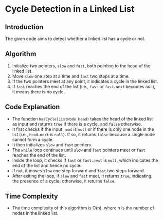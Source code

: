 # Cycle Detection in a Linked List

## Introduction
The given code aims to detect whether a linked list has a cycle or not.

## Algorithm
1. Initialize two pointers, `slow` and `fast`, both pointing to the head of the linked list.
2. Move `slow` one step at a time and `fast` two steps at a time.
3. If the two pointers meet at any point, it indicates a cycle in the linked list.
4. If `fast` reaches the end of the list (i.e., `fast` or `fast.next` becomes null), it means there is no cycle.

## Code Explanation
- The function `hasCycle(ListNode head)` takes the head of the linked list as input and returns `true` if there is a cycle, and `false` otherwise.
- It first checks if the input `head` is `null` or if there is only one node in the list (i.e., `head.next` is `null`). If so, it returns `false` because a single node cannot form a cycle.
- It then initializes `slow` and `fast` pointers.
- The `while` loop continues until `slow` and `fast` pointers meet or `fast` reaches the end of the list.
- Inside the loop, it checks if `fast` or `fast.next` is `null`, which indicates the end of the list and hence no cycle.
- If not, it moves `slow` one step forward and `fast` two steps forward.
- After exiting the loop, if `slow` and `fast` meet, it returns `true`, indicating the presence of a cycle; otherwise, it returns `false`.

## Time Complexity
- The time complexity of this algorithm is O(n), where n is the number of nodes in the linked list.
